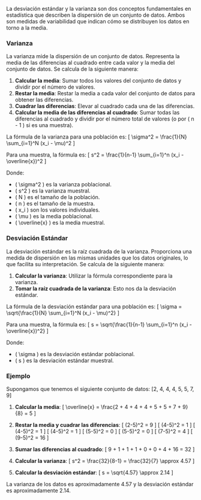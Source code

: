 La desviación estándar y la varianza son dos conceptos fundamentales en estadística que describen la dispersión de un conjunto de datos. Ambos son medidas de variabilidad que indican cómo se distribuyen los datos en torno a la media.

### Varianza

La varianza mide la dispersión de un conjunto de datos. Representa la media de las diferencias al cuadrado entre cada valor y la media del conjunto de datos. Se calcula de la siguiente manera:

1. **Calcular la media**: Sumar todos los valores del conjunto de datos y dividir por el número de valores.
2. **Restar la media**: Restar la media a cada valor del conjunto de datos para obtener las diferencias.
3. **Cuadrar las diferencias**: Elevar al cuadrado cada una de las diferencias.
4. **Calcular la media de las diferencias al cuadrado**: Sumar todas las diferencias al cuadrado y dividir por el número total de valores (o por \( n - 1 \) si es una muestra).

La fórmula de la varianza para una población es:
\[ \sigma^2 = \frac{1}{N} \sum_{i=1}^N (x_i - \mu)^2 \]

Para una muestra, la fórmula es:
\[ s^2 = \frac{1}{n-1} \sum_{i=1}^n (x_i - \overline{x})^2 \]

Donde:
- \( \sigma^2 \) es la varianza poblacional.
- \( s^2 \) es la varianza muestral.
- \( N \) es el tamaño de la población.
- \( n \) es el tamaño de la muestra.
- \( x_i \) son los valores individuales.
- \( \mu \) es la media poblacional.
- \( \overline{x} \) es la media muestral.

### Desviación Estándar

La desviación estándar es la raíz cuadrada de la varianza. Proporciona una medida de dispersión en las mismas unidades que los datos originales, lo que facilita su interpretación. Se calcula de la siguiente manera:

1. **Calcular la varianza**: Utilizar la fórmula correspondiente para la varianza.
2. **Tomar la raíz cuadrada de la varianza**: Esto nos da la desviación estándar.

La fórmula de la desviación estándar para una población es:
\[ \sigma = \sqrt{\frac{1}{N} \sum_{i=1}^N (x_i - \mu)^2} \]

Para una muestra, la fórmula es:
\[ s = \sqrt{\frac{1}{n-1} \sum_{i=1}^n (x_i - \overline{x})^2} \]

Donde:
- \( \sigma \) es la desviación estándar poblacional.
- \( s \) es la desviación estándar muestral.

### Ejemplo

Supongamos que tenemos el siguiente conjunto de datos: [2, 4, 4, 4, 5, 5, 7, 9]

1. **Calcular la media**:
   \[ \overline{x} = \frac{2 + 4 + 4 + 4 + 5 + 5 + 7 + 9}{8} = 5 \]

2. **Restar la media y cuadrar las diferencias**:
   \[ (2-5)^2 = 9 \]
   \[ (4-5)^2 = 1 \]
   \[ (4-5)^2 = 1 \]
   \[ (4-5)^2 = 1 \]
   \[ (5-5)^2 = 0 \]
   \[ (5-5)^2 = 0 \]
   \[ (7-5)^2 = 4 \]
   \[ (9-5)^2 = 16 \]

3. **Sumar las diferencias al cuadrado**:
   \[ 9 + 1 + 1 + 1 + 0 + 0 + 4 + 16 = 32 \]

4. **Calcular la varianza**:
   \[ s^2 = \frac{32}{8-1} = \frac{32}{7} \approx 4.57 \]

5. **Calcular la desviación estándar**:
   \[ s = \sqrt{4.57} \approx 2.14 \]

La varianza de los datos es aproximadamente 4.57 y la desviación estándar es aproximadamente 2.14.